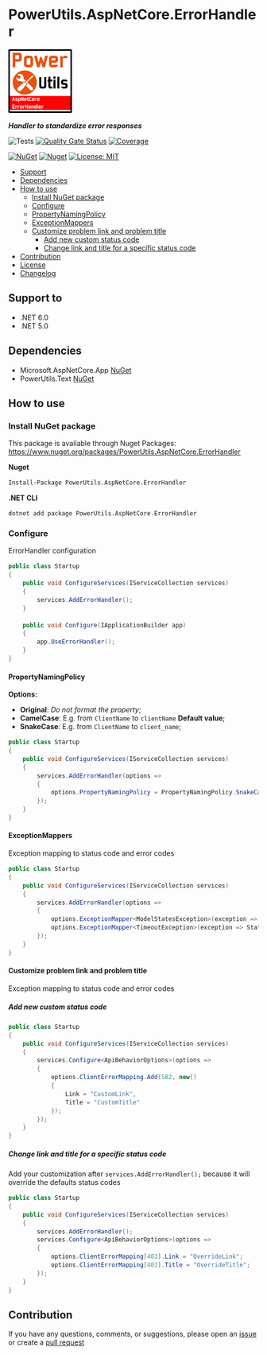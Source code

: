 # PowerUtils.AspNetCore.ErrorHandler

![Logo](https://raw.githubusercontent.com/TechNobre/PowerUtils.AspNetCore.ErrorHandler/main/assets/logo/logo_128x128.png)

***Handler to standardize error responses***

![Tests](https://github.com/TechNobre/PowerUtils.AspNetCore.ErrorHandler/actions/workflows/tests.yml/badge.svg)
[![Quality Gate Status](https://sonarcloud.io/api/project_badges/measure?project=TechNobre_PowerUtils.AspNetCore.ErrorHandler&metric=alert_status)](https://sonarcloud.io/summary/new_code?id=TechNobre_PowerUtils.AspNetCore.ErrorHandler)
[![Coverage](https://sonarcloud.io/api/project_badges/measure?project=TechNobre_PowerUtils.AspNetCore.ErrorHandler&metric=coverage)](https://sonarcloud.io/summary/new_code?id=TechNobre_PowerUtils.AspNetCore.ErrorHandler)

[![NuGet](https://img.shields.io/nuget/v/PowerUtils.AspNetCore.ErrorHandler.svg)](https://www.nuget.org/packages/PowerUtils.AspNetCore.ErrorHandler)
[![Nuget](https://img.shields.io/nuget/dt/PowerUtils.AspNetCore.ErrorHandler.svg)](https://www.nuget.org/packages/PowerUtils.AspNetCore.ErrorHandler)
[![License: MIT](https://img.shields.io/github/license/TechNobre/PowerUtils.AspNetCore.ErrorHandler.svg)](https://github.com/TechNobre/PowerUtils.AspNetCore.ErrorHandler/blob/main/LICENSE)


- [Support](#support-to)
- [Dependencies](#dependencies)
- [How to use](#how-to-use)
  - [Install NuGet package](#Installation)
  - [Configure](#ErrorHandler.Configure)
  - [PropertyNamingPolicy](#ErrorHandler.PropertyNamingPolicy)
  - [ExceptionMappers](#ErrorHandler.ExceptionMappers)
  - [Customize problem link and problem title](#ErrorHandler.CustomizeLinkAndTitle)
    - [Add new custom status code](#ErrorHandler.CustomizeLinkAndTitle.AddNew)
    - [Change link and title for a specific status code](#ErrorHandler.CustomizeLinkAndTitle.Change)
- [Contribution](#contribution)
- [License](./LICENSE)
- [Changelog](./CHANGELOG.md)



## Support to <a name="support-to"></a>
- .NET 6.0
- .NET 5.0



## Dependencies <a name="dependencies"></a>

- Microsoft.AspNetCore.App [NuGet](https://www.nuget.org/packages/Microsoft.AspNetCore.App/)
- PowerUtils.Text [NuGet](https://www.nuget.org/packages/PowerUtils.Text/)



## How to use <a name="how-to-use"></a>

### Install NuGet package <a name="Installation"></a>
This package is available through Nuget Packages: https://www.nuget.org/packages/PowerUtils.AspNetCore.ErrorHandler

**Nuget**
```bash
Install-Package PowerUtils.AspNetCore.ErrorHandler
```

**.NET CLI**
```
dotnet add package PowerUtils.AspNetCore.ErrorHandler
```

### Configure <a name="ErrorHandler.Configure"></a>

ErrorHandler configuration

```csharp
public class Startup
{
    public void ConfigureServices(IServiceCollection services)
    {
        services.AddErrorHandler();
    }

    public void Configure(IApplicationBuilder app)
    {
        app.UseErrorHandler();
    }
}
```


#### PropertyNamingPolicy <a name="ErrorHandler.PropertyNamingPolicy"></a>
**Options:**
- **Original**: _Do not format the property_;
- **CamelCase**: E.g. from `ClientName` to `clientName` **Default value**;
- **SnakeCase**: E.g. from `ClientName` to `client_name`;

```csharp
public class Startup
{
    public void ConfigureServices(IServiceCollection services)
    {
        services.AddErrorHandler(options =>
        {
            options.PropertyNamingPolicy = PropertyNamingPolicy.SnakeCase;
        });
    }
}
```


#### ExceptionMappers <a name="ErrorHandler.ExceptionMappers"></a>
Exception mapping to status code and error codes

```csharp
public class Startup
{
    public void ConfigureServices(IServiceCollection services)
    {
        services.AddErrorHandler(options =>
        {
            options.ExceptionMapper<ModelStatesException>(exception => (exception.Status, exception.Errors));
            options.ExceptionMapper<TimeoutException>(exception => StatusCodes.Status504GatewayTimeout);
        });
    }
}
```


#### Customize problem link and problem title <a name="ErrorHandler.CustomizeLinkAndTitle"></a>
Exception mapping to status code and error codes

##### Add new custom status code <a name="ErrorHandler.CustomizeLinkAndTitle.AddNew"></a>
```csharp
public class Startup
{
    public void ConfigureServices(IServiceCollection services)
    {
        services.Configure<ApiBehaviorOptions>(options =>
        {
            options.ClientErrorMapping.Add(582, new()
            {
                Link = "CustomLink",
                Title = "CustomTitle"
            });
        });
    }
}
```

##### Change link and title for a specific status code <a name="ErrorHandler.CustomizeLinkAndTitle.Change"></a>

Add your customization after `services.AddErrorHandler();` because it will override the defaults status codes
```csharp
public class Startup
{
    public void ConfigureServices(IServiceCollection services)
    {
        services.AddErrorHandler();
        services.Configure<ApiBehaviorOptions>(options =>
        {
            options.ClientErrorMapping[403].Link = "OverrideLink";
            options.ClientErrorMapping[403].Title = "OverrideTitle";
        });
    }
}
```



## Contribution <a name="contribution"></a>

If you have any questions, comments, or suggestions, please open an [issue](https://github.com/TechNobre/PowerUtils.AspNetCore.ErrorHandler/issues/new/choose) or create a [pull request](https://github.com/TechNobre/PowerUtils.AspNetCore.ErrorHandler/compare)